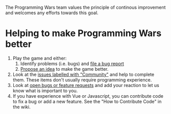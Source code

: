 The Programming Wars team values the principle of continous improvement and welcomes any efforts towards this goal. 

# Helping to make Programming Wars better
1. Play the game and either:
   1. Identify problems (i.e. bugs) and [file a bug report](https://github.com/johnanvik/program-wars/issues/new) 
   1. [Propose an idea](https://github.com/johnanvik/program-wars/issues/new) to make the game better.
1. Look at the [issues labelled with "Community"](https://github.com/johnanvik/program-wars/issues?q=is%3Aopen+is%3Aissue+label%3Acommunity) and help to complete them. These items don't usually require programming experience.
1. Look at [open bugs or feature requests](https://github.com/johnanvik/program-wars/issues) and add your reaction to let us know what is important to you.
1. If you have experience with Vue or Javascript, you can contribute code to fix a bug or add a new feature. See the "How to Contribute Code" in the wiki.
